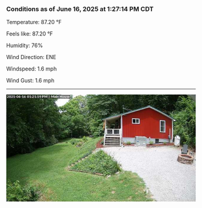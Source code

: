 ### Conditions as of June 16, 2025 at 1:27:14 PM CDT 

Temperature: 87.20 &deg;F

Feels like: 87.20 &deg;F

Humidity: 76%

Wind Direction: ENE

Windspeed: 1.6 mph

Wind Gust: 1.6 mph

---

<img src="./images/latest.jpeg"/>

